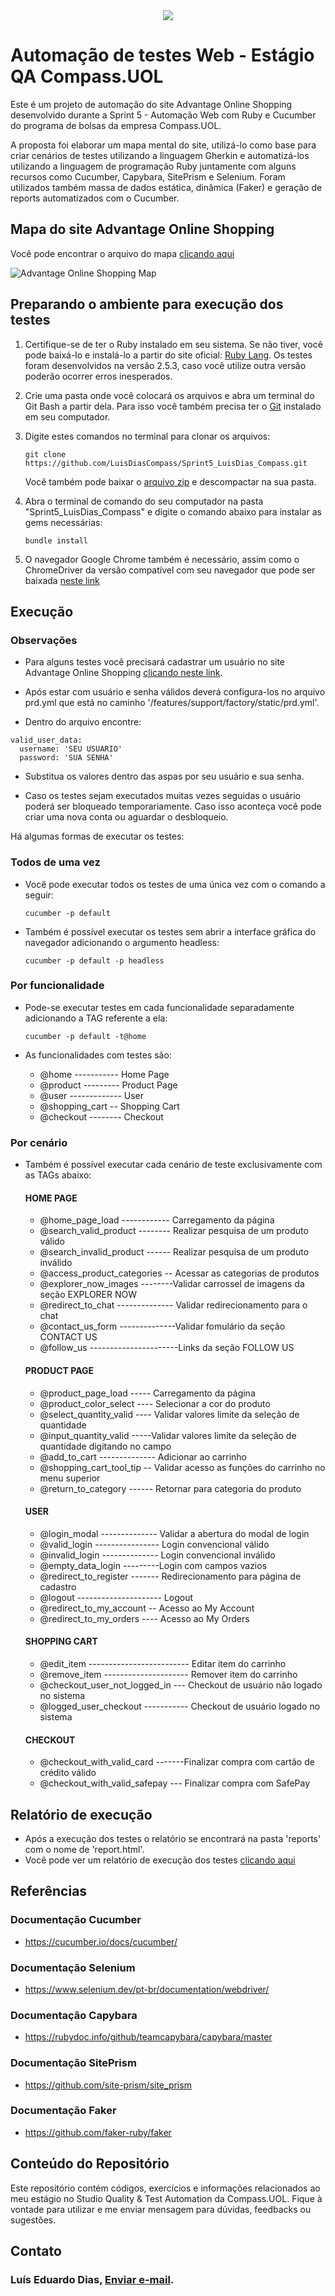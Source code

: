 <div align="center"><img src="https://media.licdn.com/dms/image/C4D16AQElB0y1d5svPg/profile-displaybackgroundimage-shrink_200_800/0/1658867832742?e=2147483647&v=beta&t=i56I1rSG-TTCSP6hZbam6Wo9gwZINgRKqeXGKuCwP0w" tittle="compass.uol"></div>

# Automação de testes Web - Estágio QA Compass.UOL

Este é um projeto de automação do site Advantage Online Shopping desenvolvido durante a Sprint 5 - Automação Web com Ruby e Cucumber do programa de bolsas da empresa Compass.UOL. 

A proposta foi elaborar um mapa mental do site, utilizá-lo como base para criar cenários de testes utilizando a linguagem Gherkin e automatizá-los utilizando a linguagem de programação Ruby juntamente com alguns recursos como Cucumber, Capybara, SitePrism e Selenium. Foram utilizados também massa de dados estática, dinâmica (Faker) e geração de reports automatizados com o Cucumber.

## Mapa do site Advantage Online Shopping
Você pode encontrar o arquivo do mapa [clicando aqui](/mapa-mental)
	
![Advantage Online Shopping Map](/mapa-mental/advantage-online-shopping.png)

## Preparando o ambiente para execução dos testes

1. Certifique-se de ter o Ruby instalado em seu sistema. Se não tiver, você pode baixá-lo e instalá-lo a partir do site oficial: [Ruby Lang](https://www.ruby-lang.org/). Os testes foram desenvolvidos na versão 2.5.3, caso você utilize outra versão poderão ocorrer erros inesperados.

2. Crie uma pasta onde você colocará os arquivos e abra um terminal do Git Bash a partir dela. Para isso você também precisa ter o [Git](https://git-scm.com/) instalado em seu computador.

3. Digite estes comandos no terminal para clonar os arquivos:
   ```
   git clone https://github.com/LuisDiasCompass/Sprint5_LuisDias_Compass.git

   ```

   Você também pode baixar o [arquivo zip](https://github.com/LuisDiasCompass/Sprint5_LuisDias_Compass/archive/refs/heads/main.zip) e descompactar na sua pasta.

4. Abra o terminal de comando do seu computador na pasta "Sprint5_LuisDias_Compass" e digite o comando abaixo para instalar as gems necessárias:

   ```
   bundle install

   ```

5. O navegador Google Chrome também é necessário, assim como o ChromeDriver da versão compatível com seu navegador que pode ser baixada [neste link](https://chromedriver.chromium.org/downloads) 

## Execução
### Observações

* Para alguns testes você precisará cadastrar um usuário no site Advantage Online Shopping [clicando neste link](https://advantageonlineshopping.com/#/register).

* Após estar com usuário e senha válidos deverá configura-los no arquivo prd.yml que está no caminho '/features/support/factory/static/prd.yml'.

* Dentro do arquivo encontre:
```
valid_user_data:
  username: 'SEU USUARIO'
  password: 'SUA SENHA'
```
* Substitua os valores dentro das aspas por seu usuário e sua senha.

* Caso os testes sejam executados muitas vezes seguidas o usuário poderá ser bloqueado temporariamente. Caso isso aconteça você pode criar uma nova conta ou aguardar o desbloqueio.

Há algumas formas de executar os testes:

### Todos de uma vez

* Você pode executar todos os testes de uma única vez com o comando a seguir:

   ```
   cucumber -p default

   ```
* Também é possível executar os testes sem abrir a interface gráfica do navegador adicionando o argumento headless:

   ```
   cucumber -p default -p headless

   ```

### Por funcionalidade

* Pode-se executar testes em cada funcionalidade separadamente adicionando a TAG referente a ela:

   ```
   cucumber -p default -t@home

   ```
* As funcionalidades com testes são:
    - @home ----------- Home Page
    - @product --------- Product Page
    - @user ------------- User
    - @shopping_cart -- Shopping Cart
    - @checkout -------- Checkout

### Por cenário

* Também é possível executar cada cenário de teste exclusivamente com as TAGs abaixo:
    #### HOME PAGE
    - @home_page_load ------------ Carregamento da página
    - @search_valid_product -------- Realizar pesquisa de um produto válido
    - @search_invalid_product ------ Realizar pesquisa de um produto inválido
    - @access_product_categories -- Acessar as categorias de produtos
    - @explorer_now_images --------Validar carrossel de imagens da seção EXPLORER NOW
    - @redirect_to_chat -------------- Validar redirecionamento para o chat
    - @contact_us_form --------------Validar fomulário da seção CONTACT US
    - @follow_us ----------------------Links da seção FOLLOW US

    #### PRODUCT PAGE
    - @product_page_load ----- Carregamento da página
    - @product_color_select ---- Selecionar a cor do produto
    - @select_quantity_valid ---- Validar valores limite da seleção de quantidade
    - @input_quantity_valid -----Validar valores limite da seleção de quantidade digitando no campo
    - @add_to_cart -------------- Adicionar ao carrinho
    - @shopping_cart_tool_tip -- Validar acesso as funções do carrinho no menu superior
    - @return_to_category ------ Retornar para categoria do produto

    #### USER
    - @login_modal -------------- Validar a abertura do modal de login
    - @valid_login ---------------- Login convencional válido
    - @invalid_login -------------- Login convencional inválido
    - @empty_data_login ---------Login com campos vazios
    - @redirect_to_register ------- Redirecionamento para página de cadastro
    - @logout --------------------- Logout
    - @redirect_to_my_account -- Acesso ao My Account
    - @redirect_to_my_orders ---- Acesso ao My Orders

    #### SHOPPING CART
    - @edit_item ------------------------- Editar item do carrinho
    - @remove_item --------------------- Remover item do carrinho
    - @checkout_user_not_logged_in --- Checkout de usuário não logado no sistema
    - @logged_user_checkout ----------- Checkout de usuário logado no sistema

    #### CHECKOUT
    - @checkout_with_valid_card -------Finalizar compra com cartão de crédito válido
    - @checkout_with_valid_safepay --- Finalizar compra com SafePay

## Relatório de execução
 * Após a execução dos testes o relatório se encontrará na pasta 'reports' com o nome de 'report.html'.
 * Você pode ver um relatório de execução dos testes [clicando aqui](/reports/report.html)

## Referências
   
### Documentação Cucumber
   * https://cucumber.io/docs/cucumber/

### Documentação Selenium
   * https://www.selenium.dev/pt-br/documentation/webdriver/

### Documentação Capybara
   * https://rubydoc.info/github/teamcapybara/capybara/master

### Documentação SitePrism
   * https://github.com/site-prism/site_prism

### Documentação Faker 
   * https://github.com/faker-ruby/faker

## Conteúdo do Repositório

Este repositório contém códigos, exercícios e informações relacionados ao meu estágio no Studio Quality & Test Automation da Compass.UOL. Fique à vontade para utilizar e me enviar mensagem para dúvidas, feedbacks ou sugestões.

## Contato
### Luís Eduardo Dias, [Enviar e-mail](mailto:luis.dias.pb@compasso.com.br).
